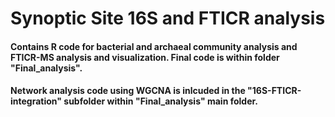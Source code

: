 # Synoptic Site 16S and FTICR analysis
#### Contains R code for bacterial and archaeal community analysis and FTICR-MS analysis and visualization. Final code is within folder "Final_analysis".
#### Network analysis code using WGCNA is inlcuded in the "16S-FTICR-integration" subfolder within "Final_analysis" main folder.
